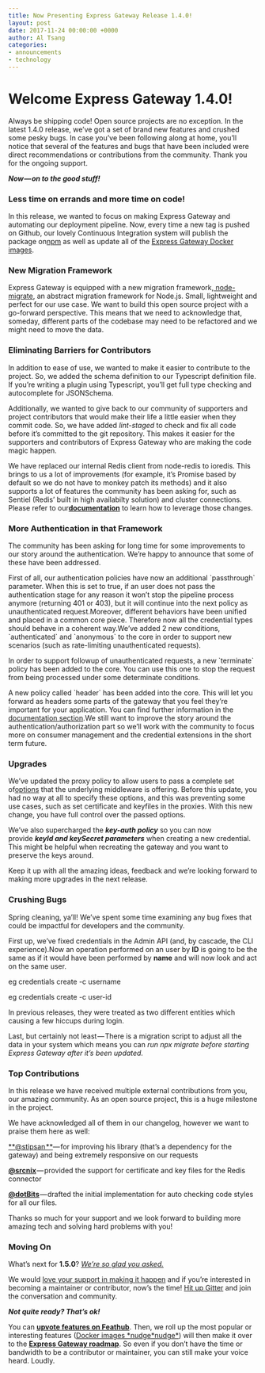 ```yaml
---
title: Now Presenting Express Gateway Release 1.4.0!
layout: post
date: 2017-11-24 00:00:00 +0000
author: Al Tsang
categories:
- announcements
- technology
---
```

# **Welcome Express Gateway 1.4.0!**

Always be shipping code! Open source projects are no exception. In the latest 1.4.0 release, we’ve got a set of brand new features and crushed some pesky bugs. In case you’ve been following along at home, you’ll notice that several of the features and bugs that have been included were direct recommendations or contributions from the community. Thank you for the ongoing support. <!--excerpt-->

**_Now — on to the good stuff!_**

### Less time on errands and more time on code!

In this release, we wanted to focus on making Express Gateway and automating our deployment pipeline. Now, every time a new tag is pushed on Github, our lovely Continuous Integration system will publish the package on[npm](https://npmjs.org/packages/express-gateway) as well as update all of the [Express Gateway Docker images](https://www.lunchbadger.com/official-docker-images-for-express-gateway/).

### New Migration Framework

Express Gateway is equipped with a new migration framework,[ node-migrate](https://github.com/tj/node-migrate), an abstract migration framework for Node.js. Small, lightweight and perfect for our use case. We want to build this open source project with a go-forward perspective. This means that we need to acknowledge that, someday, different parts of the codebase may need to be refactored and we might need to move the data.

### Eliminating Barriers for Contributors

In addition to ease of use, we wanted to make it easier to contribute to the project. So, we added the schema definition to our Typescript definition file. If you’re writing a plugin using Typescript, you’ll get full type checking and autocomplete for JSONSchema.

Additionally, we wanted to give back to our community of supporters and project contributors that would make their life a little easier when they commit code. So, we have added _lint-staged_ to check and fix all code before it’s committed to the git repository. This makes it easier for the supporters and contributors of Express Gateway who are making the code magic happen.

We have replaced our internal Redis client from node-redis to ioredis. This brings to us a lot of improvements (for example, it’s Promise based by default so we do not have to monkey patch its methods) and it also supports a lot of features the community has been asking for, such as Sentiel (Redis’ built in high availabilty solution) and cluster connections. Please refer to our[**documentation**](https://www.express-gateway.io/docs/configuration/system.config.yml/db) to learn how to leverage those changes.

### More Authentication in that Framework

The community has been asking for long time for some improvements to our story around the authentication. We’re happy to announce that some of these have been addressed.

First of all, our authentication policies have now an additional \`passthrough\` parameter. When this is set to true, if an user does not pass the authentication stage for any reason it won’t stop the pipeline process anymore (returning 401 or 403), but it will continue into the next policy as unauthenticated request.Moreover, different behaviors have been unified and placed in a common core piece. Therefore now all the credential types should behave in a coherent way.We’ve added 2 new conditions, \`authenticated\` and \`anonymous\` to the core in order to support new scenarios (such as rate-limiting unauthenticated requests).

In order to support followup of unauthenticated requests, a new \`terminate\` policy has been added to the core. You can use this one to stop the request from being processed under some determinate conditions.

A new policy called \`header\` has been added into the core. This will let you forward as headers some parts of the gateway that you feel they’re important for your application. You can find further information in the [documentation section](https://www.express-gateway.io/docs/).We still want to improve the story around the authentication/authorization part so we’ll work with the community to focus more on consumer management and the credential extensions in the short term future.

### Upgrades

We’ve updated the proxy policy to allow users to pass a complete set of[options](https://github.com/nodejitsu/node-http-proxy#options) that the underlying middleware is offering. Before this update, you had no way at all to specify these options, and this was preventing some use cases, such as set certificate and keyfiles in the proxies. With this new change, you have full control over the passed options.

We’ve also supercharged the **_key-auth policy_** so you can now provide **_keyId and keySecret parameters_** when creating a new credential. This might be helpful when recreating the gateway and you want to preserve the keys around.

Keep it up with all the amazing ideas, feedback and we’re looking forward to making more upgrades in the next release.

### Crushing Bugs

Spring cleaning, ya’ll! We’ve spent some time examining any bug fixes that could be impactful for developers and the community.

First up, we’ve fixed credentials in the Admin API (and, by cascade, the CLI experience).Now an operation performed on an user by **ID** is going to be the same as if it would have been performed by **name** and will now look and act on the same user.

eg credentials create -c username

eg credentials create -c user-id

In previous releases, they were treated as two different entities which causing a few hiccups during login.

Last, but certainly not least — There is a migration script to adjust all the data in your system which means you can _run npx migrate before starting Express Gateway after it’s been updated._

### Top Contributions

In this release we have received multiple external contributions from you, our amazing community. As an open source project, this is a huge milestone in the project.

We have acknowledged all of them in our changelog, however we want to praise them here as well:

[\*\*@stipsan \*\*](https://github.com/stipsan)— for improving his library (that’s a dependency for the gateway) and being extremely responsive on our requests

[**@srcnix**](https://github.com/srcnix) — provided the support for certificate and key files for the Redis connector

[**@dotBits**](https://github.com/dotBits) — drafted the initial implementation for auto checking code styles for all our files.

Thanks so much for your support and we look forward to building more amazing tech and solving hard problems with you!

### Moving On

What’s next for **1.5.0**? [_We’re so glad you asked._](https://github.com/ExpressGateway/express-gateway/milestone/6)

We would [love your support in making it happen](https://github.com/ExpressGateway/express-gateway) and if you’re interested in becoming a maintainer or contributor, now’s the time! [Hit up Gitter](https://gitter.im/ExpressGateway/express-gateway) and join the conversation and community.

**_Not quite ready? That’s ok!_**

You can [**upvote features on Feathub**](https://feathub.com/ExpressGateway/express-gateway). Then, we roll up the most popular or interesting features ([Docker images \*nudge\*nudge\*](https://www.lunchbadger.com/official-docker-images-for-express-gateway/)) will then make it over to the [**Express Gateway roadmap**](https://github.com/ExpressGateway/express-gateway/milestones). So even if you don’t have the time or bandwidth to be a contributor or maintainer, you can still make your voice heard. Loudly.
